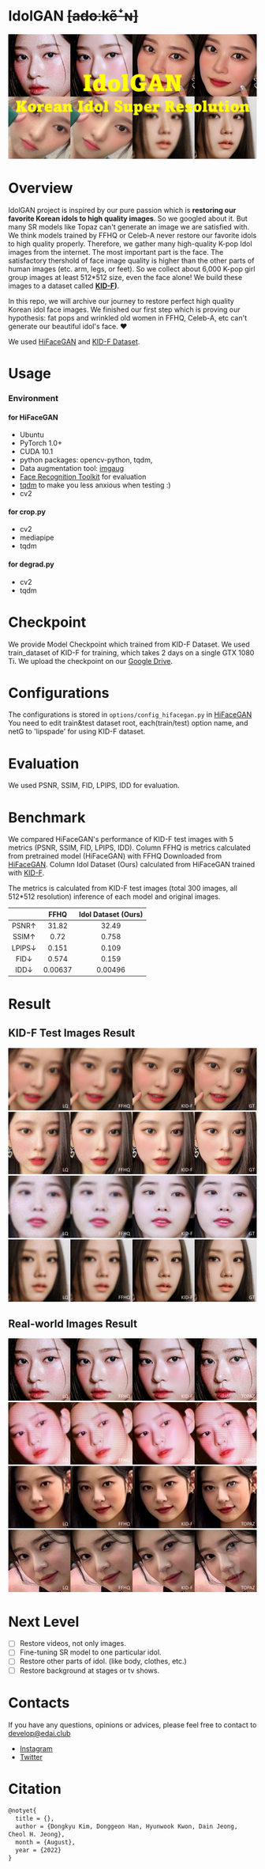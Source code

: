 # IdolGAN ~~[adoːkẽꜜɴ]~~

![thumbnail](./resource/thumbnail.png)


# Overview

IdolGAN project is inspired by our pure passion which is **restoring our favorite Korean idols to high quality images**. So we googled about it. But many SR models like Topaz can't generate an image we are satisfied with. We think models trained by FFHQ or Celeb-A never restore our favorite idols to high quality properly. Therefore, we gather many high-quality K-pop Idol images from the internet. The most important part is the face. The satisfactory thershold of face image quality is higher than the other parts of human images (etc. arm, legs, or feet). So we collect about 6,000 K-pop girl group images at least 512\*512 size, even the face alone! We build these images to a dataset called **[KID-F](https://github.com/PCEO-AI-CLUB/KID-F))**.

In this repo, we will archive our journey to restore perfect high quality Korean idol face images. We finished our first step which is proving our hypothesis: fat pops and wrinkled old women in FFHQ, Celeb-A, etc can't generate our beautiful idol's face. ❤️

We used [HiFaceGAN](https://github.com/Lotayou/Face-Renovation) and [KID-F Dataset](https://github.com/PCEO-AI-CLUB/KID-F).

# Usage
### Environment
#### for HiFaceGAN
- Ubuntu
- PyTorch 1.0+
- CUDA 10.1
- python packages: opencv-python, tqdm, 
- Data augmentation tool: [imgaug](https://imgaug.readthedocs.io/en/latest/source/installation.html#installation-in-pip)
- [Face Recognition Toolkit](https://github.com/ageitgey/face_recognition) for evaluation
- [tqdm](https://github.com/tqdm/tqdm) to make you less anxious when testing :)
- cv2 

#### for crop.py
- cv2
- mediapipe
- tqdm  

#### for degrad.py
- cv2
- tqdm
  
# Checkpoint
We provide Model Checkpoint which trained from KID-F Dataset. We used train_dataset of KID-F for training, which takes 2 days on a single GTX 1080 Ti. We upload the checkpoint on our [Google Drive](https://drive.google.com/drive/folders/1GrZIofQc3uWFVWserxgPEO97DZEJYOuK?usp=sharing).

# Configurations
The configurations is stored in `options/config_hifacegan.py` in [HiFaceGAN](https://github.com/Lotayou/Face-Renovation/blob/master/options/config_hifacegan.py) You need to edit train&test dataset root, each(train/test) option name, and netG to 'lipspade' for using KID-F dataset. 

# Evaluation
We used PSNR, SSIM, FID, LPIPS, IDD for evaluation.

# Benchmark
We compared HiFaceGAN's performance of KID-F test images with 5 metrics (PSNR, SSIM, FID, LPIPS, IDD).
Column FFHQ is metrics calculated from pretrained model (HiFaceGAN) with FFHQ Downloaded from [HiFaceGAN](https://github.com/Lotayou/Face-Renovation).
Column Idol Dataset (Ours) calculated from HiFaceGAN trained with [KID-F](https://github.com/PCEO-AI-CLUB/KID-F).

The metrics is calculated from KID-F test images (total 300 images, all 512\*512 resolution) inference of each model and original images. 

|            |       FFHQ     |     Idol Dataset (Ours)    |
|:----------:|:--------------:|:--------------------------:|
|      PSNR↑ |      31.82     |            32.49           |
|      SSIM↑ |       0.72     |            0.758           |
|     LPIPS↓ |      0.151     |            0.109           |
|      FID↓  |      0.574     |            0.159           |
|      IDD↓  |     0.00637    |           0.00496          |

# Result
## KID-F Test Images Result

![test_0](./resource/test_0.PNG)
![test_1](./resource/test_1.PNG)
![test_2](./resource/test_2.PNG)
![test_3](./resource/test_3.PNG)

## Real-world Images Result

![real_world_0](./resource/real_world_0.PNG)
![real_world_1](./resource/real_world_1.PNG)
![real_world_2](./resource/real_world_2.PNG)
![real_world_3](./resource/real_world_3.PNG)

# Next Level
- [ ] Restore videos, not only images.
- [ ] Fine-tuning SR model to one particular idol.
- [ ] Restore other parts of idol. (like body, clothes, etc.)
- [ ] Restore background at stages or tv shows.

# Contacts
If you have any questions, opinions or advices, please feel free to contact to develop@edai.club
- [Instagram]()
- [Twitter]()

# Citation
```
@notyet{
  title = {},
  author = {Dongkyu Kim, Donggeon Han, Hyunwook Kwon, Dain Jeong, Cheol H. Jeong},
  month = {August},
  year = {2022}
}
```

